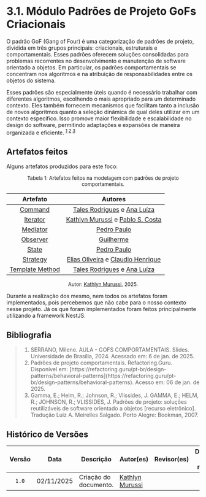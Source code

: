 # 3.1. Módulo Padrões de Projeto GoFs Criacionais

O padrão GoF (Gang of Four) é uma categorização de padrões de projeto, dividida em três grupos principais: criacionais, estruturais e comportamentais. Esses padrões oferecem soluções consolidadas para problemas recorrentes no desenvolvimento e manutenção de software orientado a objetos. Em particular, os padrões comportamentais se concentram nos algoritmos e na atribuição de responsabilidades entre os objetos do sistema.  

Esses padrões são especialmente úteis quando é necessário trabalhar com diferentes algoritmos, escolhendo o mais apropriado para um determinado contexto. Eles também fornecem mecanismos que facilitam tanto a inclusão de novos algoritmos quanto a seleção dinâmica de qual deles utilizar em um contexto específico. Isso promove maior flexibilidade e escalabilidade no design do software, permitindo adaptações e expansões de maneira organizada e eficiente.<sup> [1](#ref1) [2](#ref2) [3](#ref3)</sup>

## Artefatos feitos

Alguns artefatos produzidos para este foco:

<font size="2"><p style="text-align: center">Tabela 1: Artefatos feitos na modelagem com padrões de projeto comportamentais. </p></font>

<center>

| Artefato | Autores |
| :--: | :--: |
| [Command](https://unbarqdsw2024-2.github.io/2024.2_G5_Turismo_Entrega_03/#/PadroesDeProjeto/comportamentais/3.3.1.Command) | [Tales Rodrigues][TalesGH] e [Ana Luíza][AnaGH] |
| [Iterator](https://unbarqdsw2024-2.github.io/2024.2_G5_Turismo_Entrega_03/#/PadroesDeProjeto/comportamentais/3.3.2.Iterator) | [Kathlyn Murussi][KathlynGH] e [Pablo S. Costa][PabloGH] | [Tales Rodrigues][TalesGH] e [Cainã Freitas][CainaGH]|
| [Mediator](https://unbarqdsw2024-2.github.io/2024.2_G5_Turismo_Entrega_03/#/PadroesDeProjeto/comportamentais/3.3.3.Mediator) | [Pedro Paulo][PedroPGH]|
| [Observer](https://unbarqdsw2024-2.github.io/2024.2_G5_Turismo_Entrega_03/#/PadroesDeProjeto/comportamentais/3.3.4.Observer) | [Guilherme][GuilhermeGH] |
| [State](https://unbarqdsw2024-2.github.io/2024.2_G5_Turismo_Entrega_03/#/PadroesDeProjeto/comportamentais/3.3.4.State) | [Pedro Paulo][PedroPGH] |
| [Strategy](https://unbarqdsw2024-2.github.io/2024.2_G5_Turismo_Entrega_03/#/PadroesDeProjeto/comportamentais/3.3.6.Strategy) |[Elias Oliveira][EliasGH] e [Claudio Henrique][ClaudioGH]|
| [Template Method](https://unbarqdsw2024-2.github.io/2024.2_G5_Turismo_Entrega_03/#/PadroesDeProjeto/comportamentais/3.3.7.TemplateMethod) |[Tales Rodrigues][TalesGH] e [Ana Luíza][AnaGH] |

</center>

<font size="2"><p style="text-align: center">Autor: [Kathlyn Murussi][KathlynGH], 2025.</p></font>

Durante a realização dos mesmo, nem todos os artefatos foram implementados, pois percebemos que não cabe para o nosso contexto nesse projeto. Já os que foram implementados foram feitos principalmente utilizando a framework NestJS.

## Bibliografia

> 1. <div id="#ref1"></div> SERRANO, Milene. AULA - GOFS COMPORTAMENTAIS. Slides. Universidade de Brasília, 2024. Acessado em: 6 de jan. de 2025.
>
> 2. <div id="#ref2"></div> Padrões de projeto comportamentais. Refactoring.Guru. Disponível em: [https://refactoring.guru/pt-br/design-patterns/behavioral-patterns](https://refactoring.guru/pt-br/design-patterns/behavioral-patterns). Acesso em: 06 de jan. de 2025.
>
> 3. <div id="ref3"></div>Gamma, E.; Helm, R.; Johnson, R.; Vlissides, J. GAMMA, E.; HELM, R.; JOHNSON, R.; VLISSIDES, J. Padrões de projeto: soluções reutilizáveis de software orientado a objetos [recurso eletrônico]. Tradução Luiz A. Meirelles Salgado. Porto Alegre: Bookman, 2007.
>

## Histórico de Versões

| Versão | Data | Descrição | Autor(es) | Revisor(es) | Detalhes da revisão |
| :----: | :--: | --------- | ----------- | ------ | :---: |
| `1.0`  | 02/11/2025 | Criação do documento. | [Kathlyn Murussi][KathlynGH] | | |

[AnaGH]: https://github.com/analufernanndess
[CainaGH]: https://github.com/freitasc
[ClaudioGH]: https://github.com/claudiohsc
[EliasGH]: https://github.com/EliasOliver21
[GuilhermeGH]: https://github.com/gmeister18
[JoelGH]: https://github.com/JoelSRangel
[KathlynGH]: https://github.com/klmurussi
[PabloGH]: https://github.com/pabloheika
[PedroRGH]: https://github.com/pedro-rodiguero
[PedroPGH]: https://github.com/Pedrin0030
[SamuelGH]: https://github.com/samuelalvess
[TalesGH]: https://github.com/TalesRG
